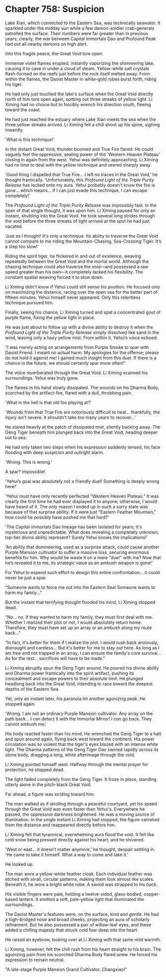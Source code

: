 # Chapter 758: Suspicion

Lake Xian, which connected to the Eastern Sea, was technically seawater. It sparkled under the midday sun while a few demon-soldier crab-generals patrolled the surface. Their numbers were far greater than in previous years; clearly, the war between Capital immortals Dao and Profound Peak had put all nearby demons on high alert.

Into this fragile peace, the Great Void tore open.

Immense violet flames erupted, instantly vaporizing the shimmering lake, causing it to cave in under a cloud of steam. Yellow-white salt crystals flash-formed on the reefs just before the rock itself melted away. From within the flames, the Daoist Master in white-gold robes burst forth, riding his tiger.

He had only just touched the lake's surface when the Great Void directly north of him tore open again, spitting out three streaks of yellow light. Li Ximing had no choice but to forcibly wrench his direction south, fleeing toward the coast.

He had just reached the estuary where Lake Xian meets the sea when the three yellow streaks arrived. Li Ximing felt a chill shoot up his spine, sighing inwardly.

'What *is* this technique!'

In the distant Great Void, thunder boomed and True Fire flared. He could vaguely feel the oppressive, sealing power of the 'Western Heaven Plateau' closing in again from the west. Yehui was definitely approaching. Li Ximing had no time to deal with the yellow technique and veered sharply away.

'Good thing I dispelled that True Fire... I left no traces in the Great Void,' he thought frantically. 'Unfortunately, this *Profound Light of the Triple Purity Release* has locked onto my aura. Yehui probably doesn't know the fire is gone... which means... if I can just evade this technique, I can escape completely!'

The *Profound Light of the Triple Purity Release* was impossibly fast. In the span of that single thought, it was upon him. Li Ximing paused for only an instant, shuttling into the Great Void. He took several long strides through the void before the three streaks of light arrived at the spot he had just vacated.

'Just as I thought! It's only a technique. Its ability to traverse the Great Void cannot compare to me riding the Mountain-Chasing, Sea-Crossing Tiger. It’s a step too slow!'

Riding the spirit tiger, he flickered in and out of existence, weaving repeatedly between the Great Void and the mortal world. Although the chasing technique could also traverse the void—and possessed a raw speed greater than his own—it completely lacked his flexibility. The constant spatial weaving forced it to slow down.

Li Ximing didn't know if Yehui could still sense his position. He focused only on maximizing the distance, racing over the open sea for the better part of fifteen minutes. Yehui himself never appeared. Only this relentless technique pursued him.

Finally, seeing his chance, Li Ximing turned and spat a concentrated gout of purple flame, fixing the yellow light in place.

He was just about to follow up with a divine ability to destroy it when the *Profound Light of the Triple Purity Release* simply dissolved like sand in the wind, leaving only a hazy yellow mist. From within it, Yehui’s voice echoed:

"I was merely acting on arrangements from Purple Smoke to spar with Daoist Friend. I meant no actual harm. My apologies for the offense; please do not hold it against me! I gained much insight from this duel. If there is a chance in the future, we should certainly spar more often!"

The voice reverberated through the Great Void. Li Ximing scanned his surroundings. Yehui was truly gone.

The flames in his hand slowly dissipated. The wounds on his Dharma Body, scorched by the artifact-fire, flared with a dull, throbbing pain.

'What in the hell is that old fox playing at?'

'Wounds from that True Fire are notoriously difficult to heal... thankfully, the injury isn't severe. It shouldn't take *too* many years to recover...'

He stared heavily at the patch of dissipated mist, silently backing away. The Geng Tiger beneath him plunged back into the Great Void, heading deeper out to sea.

He had only taken two steps when his expression suddenly tensed, his face flooding with deep suspicion and outright alarm.

'Wrong. This is wrong.'

A spar? Impossible!

'Yehui’s goal was absolutely not a friendly duel! Something is deeply wrong here!'

'Yehui must have only recently perfected "Western Heaven Plateau." It was clearly the first time he had ever displayed it to anyone; otherwise, I would have heard of it. The only reason I ended up in such a sorry state was because of that surprise ability. If it were just "Eastern Feather Mountain," how could he possibly have pushed me that hard?'

'The Capital immortals Dao lineage has been isolated for years; it's mysterious and unpredictable. What does revealing a completely unknown, top-tier divine ability represent? Surely Yehui knows the implications!'

'An ability that domineering, used as a surprise attack, could cause another Purple Mansion cultivator to suffer a massive loss, securing enormous benefits for him. Why would he waste it on a mere "duel" with me? Now that he’s revealed it to me, its strategic value as an ambush weapon is gone!'

For Yehui to expend such effort to design this entire confrontation... it could never be just a spar.

"Someone wants to force me out into the Eastern Sea! Someone wants to harm my family..."

But the instant that terrifying thought flooded his mind, Li Ximing stopped dead.

"No... no. If they wanted to harm my family, they must first deal with me. Whether I realized their plot or not, I would absolutely return home. Therefore, they must have set up an array or an ambush along my route back..."

"In fact, it's *better* for them if I realize the plot. I would rush back anxiously, distraught and careless... But it's better for me to stay out here. As long as I am free and not trapped in an array, I can ensure the family's core survival... As for the rest... sacrifices will have to be made."

Li Ximing abruptly spun the Geng Tiger around. He poured his divine ability and Dharma power frantically into the spirit artifact, pushing its concealment and escape powers to their absolute limit. He plunged headlong back into the Great Void, intending to race toward the deepest depths of the Eastern Sea.

Yet, only an instant later, his paranoia hit another agonizing peak. He stopped again.

'Wrong. I am not an ordinary Purple Mansion cultivator. Any array on the path back... I can detect it with the Immortal Mirror! I *can* go back. They cannot ambush me.'

His body reacted faster than his mind. He wrenched the Geng Tiger to a halt and spun around again, flying back west toward the continent. His power circulation was so violent that the tiger's eyes blazed with an intense white light. The Dharma patterns of the Geng Tiger Dao swirled rapidly across its stone body, dragging a long, white afterimage through the void.

Li Ximing pointed himself west. Halfway through the mental prayer for protection, he stopped dead.

The light faded completely from the Geng Tiger. It froze in place, standing utterly alone in the pitch-black Great Void.

Far ahead, a figure was striding toward him.

The man walked as if strolling through a peaceful courtyard, yet his speed through the Great Void was even faster than Yehui's. Everywhere he passed, the oppressive darkness brightened. He was a moving source of illumination. In the single instant Li Ximing had stopped, the figure vanished from the distance and reappeared directly before him.

Li Ximing felt that tyrannical, overwhelming aura flood the void. It felt like cold snow being pressed directly against his heart, and he shivered.

'West or east... it doesn't matter anymore,' he thought, despair settling in. 'He came to take it himself. What a way to come and take it.'

He looked up.

The man wore a yellow-white feather cloak. Each individual feather was etched with small, circular patterns, making them look almost like scales. Beneath it, he wore a bright white robe. A sword was strapped to his back.

His visible fingers were pale, holding a twelve-sided, glass-bodied, copper-based lantern. It emitted a soft, pale-yellow light that illuminated the surroundings.

The Daoist Master's features were, on the surface, kind and gentle. He had a high-bridged nose and broad cheeks, projecting an aura of scholarly refinement. But he also possessed a pair of willow-leaf eyes, and these added a chilling majesty that struck cold fear deep into the heart.

He raised an eyebrow, looking over at Li Ximing with that same mild warmth.

Li Ximing, however, felt the chill rush from his heart straight to his brain. The agonizing pain from his scorched Dharma Body flared anew. He forced his expression to remain neutral.

"A late-stage Purple Mansion Grand Cultivator. Changxiao!"